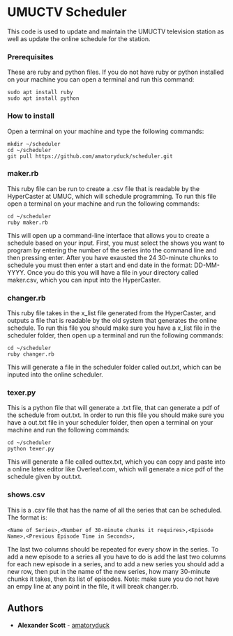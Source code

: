 # UMUCTV Scheduler

This code is used to update and maintain the UMUCTV television station as well as update the online schedule for the station.

### Prerequisites

These are ruby and python files. If you do not have ruby or python installed on your machine you can open a terminal and run this command:

```
sudo apt install ruby
sudo apt install python
```

### How to install
Open a terminal on your machine and type the following commands:
```
mkdir ~/scheduler
cd ~/scheduler
git pull https://github.com/amatoryduck/scheduler.git
```

### maker.rb

This ruby file can be run to create a .csv file that is readable by the HyperCaster at UMUC, which will schedule programming. To run this file open a terminal on your machine and run the following commands:
```
cd ~/scheduler
ruby maker.rb
```
This will open up a command-line interface that allows you to create a schedule based on your input. First, you must select the shows you want to program by entering the number of the series into the command line and then pressing enter. After you have exausted the 24 30-minute chunks to schedule you must then enter a start and end date in the format: DD-MM-YYYY. Once you do this you will have a file in your directory called maker.csv, which you can input into the HyperCaster.

### changer.rb

This ruby file takes in the x_list file generated from the HyperCaster, and outputs a file that is readable by the old system that generates the online schedule. To run this file you should make sure you have a x_list file in the scheduler folder, then open up a terminal and run the following commands:

```
cd ~/scheduler
ruby changer.rb
```
This will generate a file in the scheduler folder called out.txt, which can be inputed into the online scheduler.

### texer.py

This is a python file that will generate a .txt file, that can generate a pdf of the schedule from out.txt. In order to run this file you should make sure you have a out.txt file in your scheduler folder, then open a terminal on your machine and run the following commands:

```
cd ~/scheduler
python texer.py
```

This will generate a file called outtex.txt, which you can copy and paste into a online latex editor like Overleaf.com, which will generate a nice pdf of the schedule given by out.txt.

### shows.csv

This is a .csv file that has the name of all the series that can be scheduled. The format is: 
```
<Name of Series>,<Number of 30-minute chunks it requires>,<Episode Name>,<Previous Episode Time in Seconds>,
```
The last two columns should be repeated for every show in the series. To add a new episode to a series all you have to do is add the last two columns for each new episode in a series, and to add a new series you should add a new row, then put in the name of the new series, how many 30-minute chunks it takes, then its list of episodes. Note: make sure you do not have an empy line at any point in the file, it will break changer.rb.

## Authors

* **Alexander Scott** - [amatoryduck](https://github.com/amatoryduck)
